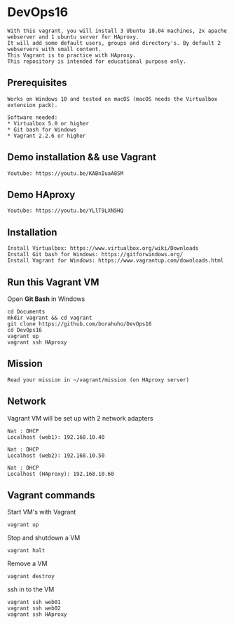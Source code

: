 # DevOps16
```
With this vagrant, you will install 3 Ubuntu 18.04 machines, 2x apache webserver and 1 ubuntu server for HAproxy.
It will add some default users, groups and directory's. By default 2 webservers with small content.
This Vagrant is to practice with HAproxy.
This repository is intended for educational purpose only.
```

## Prerequisites
```
Works on Windows 10 and tested on macOS (macOS needs the Virtualbox extension pack).

Software needed:
* Virtualbox 5.0 or higher
* Git bash for Windows
* Vagrant 2.2.6 or higher
```

## Demo installation && use Vagrant
```
Youtube: https://youtu.be/KABnIuaA8SM
```

## Demo HAproxy
```
Youtube: https://youtu.be/YLlT9LXN5HQ
```

## Installation
```
Install Virtualbox: https://www.virtualbox.org/wiki/Downloads
Install Git bash for Windows: https://gitforwindows.org/
Install Vagrant for Windows: https://www.vagrantup.com/downloads.html
```
## Run this Vagrant VM
Open **Git Bash** in Windows
```
cd Documents
mkdir vagrant && cd vagrant
git clone https://github.com/borahuho/DevOps16
cd DevOps16
vagrant up
vagrant ssh HAproxy
```
## Mission
```
Read your mission in ~/vagrant/mission (on HAproxy server)
```
## Network
Vagrant VM will be set up with 2 network adapters
```
Nat : DHCP
Localhost (web1): 192.168.10.40

Nat : DHCP
Localhost (web2): 192.168.10.50

Nat : DHCP
Localhost (HAproxy): 192.168.10.60
```
## Vagrant commands
Start VM's with Vagrant
```
vagrant up
```
Stop and shutdown a VM
```
vagrant halt
```
Remove a VM
```
vagrant destroy
```
ssh in to the VM
```
vagrant ssh web01
vagrant ssh web02
vagrant ssh HAproxy
```

